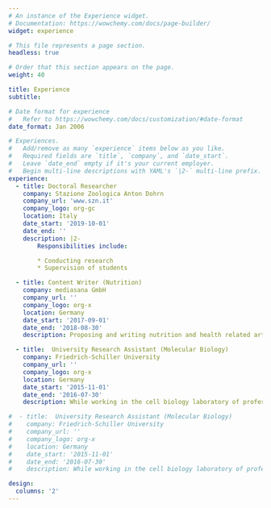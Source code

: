```yaml
---
# An instance of the Experience widget.
# Documentation: https://wowchemy.com/docs/page-builder/
widget: experience

# This file represents a page section.
headless: true

# Order that this section appears on the page.
weight: 40

title: Experience
subtitle:

# Date format for experience
#   Refer to https://wowchemy.com/docs/customization/#date-format
date_format: Jan 2006

# Experiences.
#   Add/remove as many `experience` items below as you like.
#   Required fields are `title`, `company`, and `date_start`.
#   Leave `date_end` empty if it's your current employer.
#   Begin multi-line descriptions with YAML's `|2-` multi-line prefix.
experience:
  - title: Doctoral Researcher
    company: Stazione Zoologica Anton Dohrn
    company_url: 'www.szn.it'
    company_logo: org-gc
    location: Italy
    date_start: '2019-10-01'
    date_end: ''
    description: |2-
        Responsibilities include:

        * Conducting research
        * Supervision of students

  - title: Content Writer (Nutrition)
    company: mediasana GmbH
    company_url: ''
    company_logo: org-x
    location: Germany
    date_start: '2017-09-01'
    date_end: '2018-08-30'
    description: Proposing and writing nutrition and health related articles for the nutrition website of Aramark.

  - title:  University Research Assistant (Molecular Biology)
    company: Friedrich-Schiller University
    company_url: ''
    company_logo: org-x
    location: Germany
    date_start: '2015-11-01'
    date_end: '2016-07-30'
    description: While working in the cell biology laboratory of professor Berit Jungnickel, I learnt and applied key methods in molecular biology.

#  - title:  University Research Assistant (Molecular Biology)
#    company: Friedrich-Schiller University
#    company_url: ''
#    company_logo: org-x
#    location: Germany
#    date_start: '2015-11-01'
#    date_end: '2016-07-30'
#    description: While working in the cell biology laboratory of professor Berit Jungnickel, I learnt and applied key methods in molecular biology.

design:
  columns: '2'
---
```

